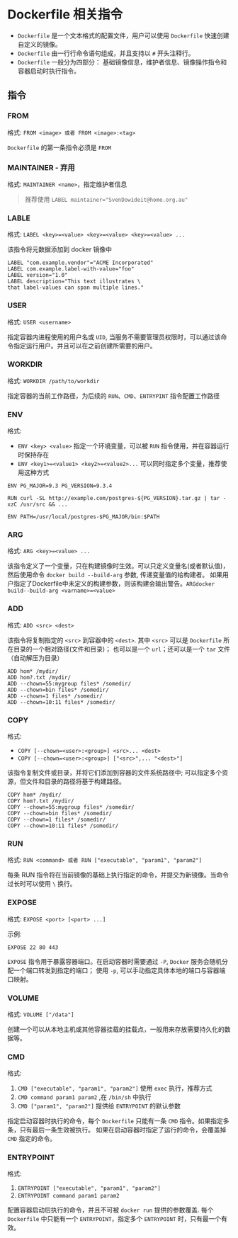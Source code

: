 # Dockerfile 相关指令



- `Dockerfile` 是一个文本格式的配置文件，用户可以使用 `Dockerfile` 快速创建自定义的镜像。
- `Dockerfile` 由一行行命令语句组成，并且支持以 `#` 开头注释行。
- `Dockerfile` 一般分为四部分： 基础镜像信息，维护者信息、镜像操作指令和容器启动时执行指令。

## 指令

### FROM 

格式: `FROM <image> 或者 FROM <image>:<tag>`

`Dockerfile` 的第一条指令必须是 `FROM`

### MAINTAINER - 弃用

格式: `MAINTAINER <name>`，指定维护者信息

> 推荐使用 `LABEL maintainer="SvenDowideit@home.org.au"`

### LABLE

格式: `LABEL <key>=<value> <key>=<value> <key>=<value> ...`

该指令将元数据添加到 docker 镜像中

```
LABEL "com.example.vendor"="ACME Incorporated"
LABEL com.example.label-with-value="foo"
LABEL version="1.0"
LABEL description="This text illustrates \
that label-values can span multiple lines."
```

### USER

格式: `USER <username>`

指定容器内进程使用的用户名或 `UID`, 当服务不需要管理员权限时，可以通过该命令指定运行用户。并且可以在之前创建所需要的用户。

### WORKDIR

格式: `WORKDIR /path/to/workdir`

指定容器的当前工作路径，为后续的 `RUN`、`CMD`、`ENTRYPINT` 指令配置工作路径

### ENV 

格式: 

- `ENV <key> <value>` 指定一个环境变量，可以被 `RUN` 指令使用，并在容器运行时保持存在
- `ENV <key1>=<value1> <key2>=<value2>...` 可以同时指定多个变量，推荐使用这种方式

```
ENV PG_MAJOR=9.3 PG_VERSION=9.3.4

RUN curl -SL http://example.com/postgres-${PG_VERSION}.tar.gz | tar -xzC /usr/src && ...

ENV PATH=/usr/local/postgres-$PG_MAJOR/bin:$PATH
```

### ARG

格式: `ARG <key>=<value> ...`

该指令定义了一个变量，只在构建镜像时生效。可以只定义变量名(或者默认值)，然后使用命令 `docker build --build-arg` 参数, 传递变量值的给构建者。
如果用户指定了Dockerfile中未定义的构建参数，则该构建会输出警告。`ARGdocker build--build-arg <varname>=<value>`

### ADD

格式: `ADD <src> <dest>`

该指令将复制指定的 `<src>` 到容器中的 `<dest>`. 其中 `<src>` 可以是 `Dockerfile` 所在目录的一个相对路径(文件和目录)；
也可以是一个 `url`；还可以是一个 `tar` 文件（自动解压为目录）

```
ADD hom* /mydir/
ADD hom?.txt /mydir/
ADD --chown=55:mygroup files* /somedir/
ADD --chown=bin files* /somedir/
ADD --chown=1 files* /somedir/
ADD --chown=10:11 files* /somedir/
```

### COPY

格式:

- `COPY [--chown=<user>:<group>] <src>... <dest>`
- `COPY [--chown=<user>:<group>] ["<src>",... "<dest>"]`

该指令复制文件或目录，并将它们添加到容器的文件系统路径中; 可以指定多个资源，但文件和目录的路径将基于构建路径。

```
COPY hom* /mydir/
COPY hom?.txt /mydir/
COPY --chown=55:mygroup files* /somedir/
COPY --chown=bin files* /somedir/
COPY --chown=1 files* /somedir/
COPY --chown=10:11 files* /somedir/
```


### RUN

格式: `RUN <command> 或者 RUN ["executable", "param1", "param2"]`

每条 RUN 指令将在当前镜像的基础上执行指定的命令，并提交为新镜像。当命令过长时可以使用 `\` 换行。


### EXPOSE 

格式: `EXPOSE <port> [<port> ...]`

示例:

```
EXPOSE 22 80 443
```

`EXPOSE` 指令用于暴露容器端口。在启动容器时需要通过 `-P`, `Docker` 服务会随机分配一个端口转发到指定的端口；
使用 `-p`, 可以手动指定具体本地的端口与容器端口映射。


### VOLUME 

格式: `VOLUME ["/data"]`

创建一个可以从本地主机或其他容器挂载的挂载点，一般用来存放需要持久化的数据等。


### CMD

格式: 

1. `CMD ["executable", "param1", "param2"]` 使用 `exec` 执行，推荐方式
2. `CMD command param1 param2` ,在 `/bin/sh` 中执行
3. `CMD ["param1", "param2"]` 提供给 `ENTRYPOINT` 的默认参数

指定启动容器时执行的命令，每个 `Dockerfile` 只能有一条 `CMD` 指令。如果指定多条，只有最后一条生效被执行。
如果在启动容器时指定了运行的命令，会覆盖掉 `CMD` 指定的命令。

### ENTRYPOINT

格式: 
1. `ENTRYPOINT ["executable", "param1", "param2"]`
2. `ENTRYPOINT command param1 param2`

配置容器启动后执行的命令，并且不可被 `docker run` 提供的参数覆盖.
每个 `Dockerfile` 中只能有一个 `ENTRYPOINT`，指定多个 `ENTRYPOINT` 时，只有最一个有效。






